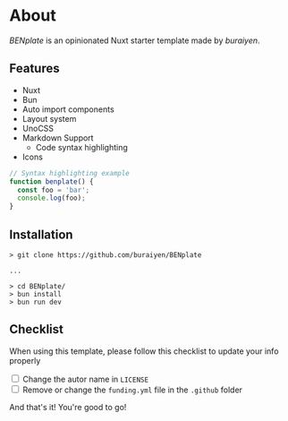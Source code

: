 # About

_BENplate_ is an opinionated Nuxt starter template made by _buraiyen_.

## Features

- Nuxt
- Bun
- Auto import components
- Layout system
- UnoCSS
- Markdown Support
  - Code syntax highlighting
- Icons

```javascript
// Syntax highlighting example
function benplate() {
  const foo = 'bar';
  console.log(foo);
}
```

## Installation

```shell
> git clone https://github.com/buraiyen/BENplate

...

> cd BENplate/
> bun install
> bun run dev
```

## Checklist

When using this template, please follow this checklist to update your info properly

<input type="checkbox" id="license" name="license">
<label for="license">Change the autor name in <code>LICENSE</code></label>
<br />

<input type="checkbox" id="github" name="github">
<label for="license">
  Remove or change the <code>funding.yml</code> file in the <code>.github</code> folder
</label>

And that's it! You're good to go!
